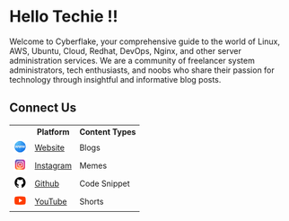 <h1>Hello Techie !!</h1>

Welcome to Cyberflake, your comprehensive guide to the world of Linux, AWS, Ubuntu, Cloud, Redhat, DevOps, Nginx, and other server administration services. We are a community of freelancer system administrators, tech enthusiasts, and noobs who share their passion for technology through insightful and informative blog posts.

<h2>Connect Us</h2>

<table>
  <tr>
    <td></td>
    <th>Platform</th>
    <th>Content Types</th>
  </tr>
  <tr>
    <td> <img src="website-24.png"> </td>
    <td><a target="_blank" href="https://cyberflake.net/">Website</a></td>
    <td>Blogs</td>
  </tr>
  <tr>
    <td> <img src="instagram-24.png"> </td>
    <td> <a target="_blank" href="https://www.instagram.com/cyberflakeconnect/"> Instagram</td>
    <td>Memes</td>
  </tr>
  <tr>
    <td> <img src="github-24.png"> </td>
    <td><a target="_blank" href="https://github.com/cyberflakeconnect">Github</a></td>
    <td>Code Snippet</td>
  </tr>
  <tr>
    <td> <img src="youtube-24.png"> </td>
    <td><a target="_blank" href="https://www.youtube.com/@cyberflakeconnect">YouTube</td>
    <td>Shorts</td>
  </tr>
</table>
